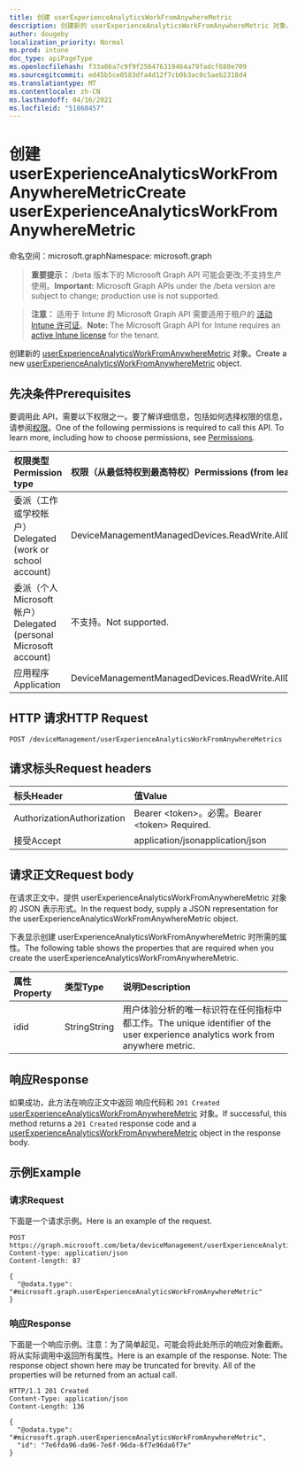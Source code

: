 ```yaml
---
title: 创建 userExperienceAnalyticsWorkFromAnywhereMetric
description: 创建新的 userExperienceAnalyticsWorkFromAnywhereMetric 对象。
author: dougeby
localization_priority: Normal
ms.prod: intune
doc_type: apiPageType
ms.openlocfilehash: f33a06a7c9f9f256476319464a79fadcf680e709
ms.sourcegitcommit: ed45b5ce0583dfa4d12f7cb0b3ac0c5aeb2318d4
ms.translationtype: MT
ms.contentlocale: zh-CN
ms.lasthandoff: 04/16/2021
ms.locfileid: "51868457"
---
```

# <a name="create-userexperienceanalyticsworkfromanywheremetric"></a><span data-ttu-id="40868-103">创建 userExperienceAnalyticsWorkFromAnywhereMetric</span><span class="sxs-lookup"><span data-stu-id="40868-103">Create userExperienceAnalyticsWorkFromAnywhereMetric</span></span>

<span data-ttu-id="40868-104">命名空间：microsoft.graph</span><span class="sxs-lookup"><span data-stu-id="40868-104">Namespace: microsoft.graph</span></span>

> <span data-ttu-id="40868-105">**重要提示：** /beta 版本下的 Microsoft Graph API 可能会更改;不支持生产使用。</span><span class="sxs-lookup"><span data-stu-id="40868-105">**Important:** Microsoft Graph APIs under the /beta version are subject to change; production use is not supported.</span></span>

> <span data-ttu-id="40868-106">**注意：** 适用于 Intune 的 Microsoft Graph API 需要适用于租户的 [活动 Intune 许可证](https://go.microsoft.com/fwlink/?linkid=839381)。</span><span class="sxs-lookup"><span data-stu-id="40868-106">**Note:** The Microsoft Graph API for Intune requires an [active Intune license](https://go.microsoft.com/fwlink/?linkid=839381) for the tenant.</span></span>

<span data-ttu-id="40868-107">创建新的 [userExperienceAnalyticsWorkFromAnywhereMetric](../resources/intune-devices-userexperienceanalyticsworkfromanywheremetric.md) 对象。</span><span class="sxs-lookup"><span data-stu-id="40868-107">Create a new [userExperienceAnalyticsWorkFromAnywhereMetric](../resources/intune-devices-userexperienceanalyticsworkfromanywheremetric.md) object.</span></span>

## <a name="prerequisites"></a><span data-ttu-id="40868-108">先决条件</span><span class="sxs-lookup"><span data-stu-id="40868-108">Prerequisites</span></span>
<span data-ttu-id="40868-p101">要调用此 API，需要以下权限之一。要了解详细信息，包括如何选择权限的信息，请参阅[权限](/graph/permissions-reference)。</span><span class="sxs-lookup"><span data-stu-id="40868-p101">One of the following permissions is required to call this API. To learn more, including how to choose permissions, see [Permissions](/graph/permissions-reference).</span></span>

|<span data-ttu-id="40868-111">权限类型</span><span class="sxs-lookup"><span data-stu-id="40868-111">Permission type</span></span>|<span data-ttu-id="40868-112">权限（从最低特权到最高特权）</span><span class="sxs-lookup"><span data-stu-id="40868-112">Permissions (from least to most privileged)</span></span>|
|:---|:---|
|<span data-ttu-id="40868-113">委派（工作或学校帐户）</span><span class="sxs-lookup"><span data-stu-id="40868-113">Delegated (work or school account)</span></span>|<span data-ttu-id="40868-114">DeviceManagementManagedDevices.ReadWrite.All</span><span class="sxs-lookup"><span data-stu-id="40868-114">DeviceManagementManagedDevices.ReadWrite.All</span></span>|
|<span data-ttu-id="40868-115">委派（个人 Microsoft 帐户）</span><span class="sxs-lookup"><span data-stu-id="40868-115">Delegated (personal Microsoft account)</span></span>|<span data-ttu-id="40868-116">不支持。</span><span class="sxs-lookup"><span data-stu-id="40868-116">Not supported.</span></span>|
|<span data-ttu-id="40868-117">应用程序</span><span class="sxs-lookup"><span data-stu-id="40868-117">Application</span></span>|<span data-ttu-id="40868-118">DeviceManagementManagedDevices.ReadWrite.All</span><span class="sxs-lookup"><span data-stu-id="40868-118">DeviceManagementManagedDevices.ReadWrite.All</span></span>|

## <a name="http-request"></a><span data-ttu-id="40868-119">HTTP 请求</span><span class="sxs-lookup"><span data-stu-id="40868-119">HTTP Request</span></span>
<!-- {
  "blockType": "ignored"
}
-->
``` http
POST /deviceManagement/userExperienceAnalyticsWorkFromAnywhereMetrics
```

## <a name="request-headers"></a><span data-ttu-id="40868-120">请求标头</span><span class="sxs-lookup"><span data-stu-id="40868-120">Request headers</span></span>
|<span data-ttu-id="40868-121">标头</span><span class="sxs-lookup"><span data-stu-id="40868-121">Header</span></span>|<span data-ttu-id="40868-122">值</span><span class="sxs-lookup"><span data-stu-id="40868-122">Value</span></span>|
|:---|:---|
|<span data-ttu-id="40868-123">Authorization</span><span class="sxs-lookup"><span data-stu-id="40868-123">Authorization</span></span>|<span data-ttu-id="40868-124">Bearer &lt;token&gt;。必需。</span><span class="sxs-lookup"><span data-stu-id="40868-124">Bearer &lt;token&gt; Required.</span></span>|
|<span data-ttu-id="40868-125">接受</span><span class="sxs-lookup"><span data-stu-id="40868-125">Accept</span></span>|<span data-ttu-id="40868-126">application/json</span><span class="sxs-lookup"><span data-stu-id="40868-126">application/json</span></span>|

## <a name="request-body"></a><span data-ttu-id="40868-127">请求正文</span><span class="sxs-lookup"><span data-stu-id="40868-127">Request body</span></span>
<span data-ttu-id="40868-128">在请求正文中，提供 userExperienceAnalyticsWorkFromAnywhereMetric 对象的 JSON 表示形式。</span><span class="sxs-lookup"><span data-stu-id="40868-128">In the request body, supply a JSON representation for the userExperienceAnalyticsWorkFromAnywhereMetric object.</span></span>

<span data-ttu-id="40868-129">下表显示创建 userExperienceAnalyticsWorkFromAnywhereMetric 时所需的属性。</span><span class="sxs-lookup"><span data-stu-id="40868-129">The following table shows the properties that are required when you create the userExperienceAnalyticsWorkFromAnywhereMetric.</span></span>

|<span data-ttu-id="40868-130">属性</span><span class="sxs-lookup"><span data-stu-id="40868-130">Property</span></span>|<span data-ttu-id="40868-131">类型</span><span class="sxs-lookup"><span data-stu-id="40868-131">Type</span></span>|<span data-ttu-id="40868-132">说明</span><span class="sxs-lookup"><span data-stu-id="40868-132">Description</span></span>|
|:---|:---|:---|
|<span data-ttu-id="40868-133">id</span><span class="sxs-lookup"><span data-stu-id="40868-133">id</span></span>|<span data-ttu-id="40868-134">String</span><span class="sxs-lookup"><span data-stu-id="40868-134">String</span></span>|<span data-ttu-id="40868-135">用户体验分析的唯一标识符在任何指标中都工作。</span><span class="sxs-lookup"><span data-stu-id="40868-135">The unique identifier of the user experience analytics work from anywhere metric.</span></span>|



## <a name="response"></a><span data-ttu-id="40868-136">响应</span><span class="sxs-lookup"><span data-stu-id="40868-136">Response</span></span>
<span data-ttu-id="40868-137">如果成功，此方法在响应正文中返回 响应代码和 `201 Created` [userExperienceAnalyticsWorkFromAnywhereMetric](../resources/intune-devices-userexperienceanalyticsworkfromanywheremetric.md) 对象。</span><span class="sxs-lookup"><span data-stu-id="40868-137">If successful, this method returns a `201 Created` response code and a [userExperienceAnalyticsWorkFromAnywhereMetric](../resources/intune-devices-userexperienceanalyticsworkfromanywheremetric.md) object in the response body.</span></span>

## <a name="example"></a><span data-ttu-id="40868-138">示例</span><span class="sxs-lookup"><span data-stu-id="40868-138">Example</span></span>

### <a name="request"></a><span data-ttu-id="40868-139">请求</span><span class="sxs-lookup"><span data-stu-id="40868-139">Request</span></span>
<span data-ttu-id="40868-140">下面是一个请求示例。</span><span class="sxs-lookup"><span data-stu-id="40868-140">Here is an example of the request.</span></span>
``` http
POST https://graph.microsoft.com/beta/deviceManagement/userExperienceAnalyticsWorkFromAnywhereMetrics
Content-type: application/json
Content-length: 87

{
  "@odata.type": "#microsoft.graph.userExperienceAnalyticsWorkFromAnywhereMetric"
}
```

### <a name="response"></a><span data-ttu-id="40868-141">响应</span><span class="sxs-lookup"><span data-stu-id="40868-141">Response</span></span>
<span data-ttu-id="40868-p102">下面是一个响应示例。注意：为了简单起见，可能会将此处所示的响应对象截断。将从实际调用中返回所有属性。</span><span class="sxs-lookup"><span data-stu-id="40868-p102">Here is an example of the response. Note: The response object shown here may be truncated for brevity. All of the properties will be returned from an actual call.</span></span>
``` http
HTTP/1.1 201 Created
Content-Type: application/json
Content-Length: 136

{
  "@odata.type": "#microsoft.graph.userExperienceAnalyticsWorkFromAnywhereMetric",
  "id": "7e6fda96-da96-7e6f-96da-6f7e96da6f7e"
}
```




